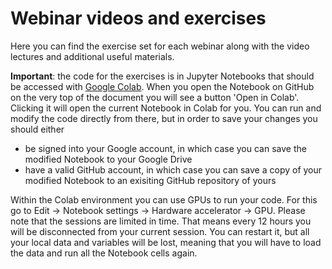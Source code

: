 # Webinar videos and exercises

Here you can find the exercise set for each webinar along with the video lectures and additional useful materials.

__Important__: the code for the exercises is in Jupyter Notebooks that should be accessed with [Google Colab](https://colab.research.google.com). When you open the Notebook on GitHub on the very top of the document you will see a button 'Open in Colab'. Clicking it will open the current Notebook in Colab for you. You can run and modify the code directly from there, but in order to save your changes you should either 
 * be signed into your Google account, in which case you can save the modified Notebook to your Google Drive
 * have a valid GitHub account, in which case you can save a copy of your modified Notebook to an exisiting GitHub repository of yours

Within the Colab environment you can use GPUs to run your code. For this go to Edit -> Notebook settings -> Hardware accelerator -> GPU. Please note that the sessions are limited in time. That means every 12 hours you will be disconnected from your current session. You can restart it, but all your local data and variables will be lost, meaning that you will have to load the data and run all the Notebook cells again.    
